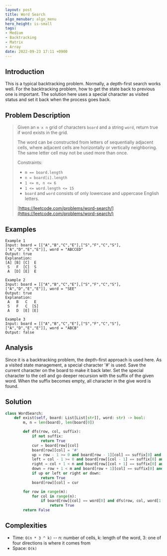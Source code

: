 ```yaml
---
layout: post
title: Word Search
algo_menubar: algo_menu
hero_height: is-small
tags:
- Medium
- Backtracking
- Matrix
- Array
date: 2022-09-23 17:11 +0900
---
```

## Introduction
This is a typical backtracking problem. Normally, a depth-first search works well.
For the backtracking problem, how to get the state back to previous one is important.
The solution here uses a special character as visited status and set it back when the process goes back.

## Problem Description
> Given an `m x n` grid of characters `board` and a string `word`, return true if word exists in the grid.
>
> The word can be constructed from letters of sequentially adjacent cells, where adjacent cells are
> horizontally or vertically neighboring. The same letter cell may not be used more than once.
>
> Constraints:
> - `m == board.length`
> - `n = board[i].length`
> - `1 <= m, n <= 6`
> - `1 <= word.length <= 15`
> - `board` and `word` consists of only lowercase and uppercase English letters.
>
> [https://leetcode.com/problems/word-search/](https://leetcode.com/problems/word-search/)

## Examples
```
Example 1
Input: board = [["A","B","C","E"],["S","F","C","S"],["A","D","E","E"]], word = "ABCCED"
Output: true
Explanation:
[A] [B] [C]  E
 S   F  [C]  S
 A  [D] [E]  E
```

```
Example 2
Input: board = [["A","B","C","E"],["S","F","C","S"],["A","D","E","E"]], word = "SEE"
Output: true
Explanation:
 A   B   C   E
 S   F   C  [S]
 A   D  [E] [E]
```

```
Example 3
Input: board = [["A","B","C","E"],["S","F","C","S"],["A","D","E","E"]], word = "ABCB"
Output: false
```

## Analysis
Since it is a backtracking problem, the depth-first approach is used here.
As a visited state management, a special character '#' is used. 
Save the current character on the board to make it back later.
Set the special character to the cell and go deeper recursion with the suffix of the given word.
When the suffix becomes empty, all character in the give word is found.

## Solution
```python
class WordSearch:
    def exist(self, board: List[List[str]], word: str) -> bool:
        m, n = len(board), len(board[0])

        def dfs(row, col, suffix):
            if not suffix:
                return True
            cur = board[row][col]
            board[row][col] = '#'
            up = row - 1 >= 0 and board[row - 1][col] == suffix[0] and dfs(row - 1, col, suffix[1:])
            left = col - 1 >= 0 and board[row][col - 1] == suffix[0] and dfs(row, col - 1, suffix[1:])
            right = col + 1 < n and board[row][col + 1] == suffix[0] and dfs(row, col + 1, suffix[1:])
            down = row + 1 < m and board[row + 1][col] == suffix[0] and dfs(row + 1, col, suffix[1:])
            if up or left or right or down:
                return True
            board[row][col] = cur

        for row in range(m):
            for col in range(n):
                if board[row][col] == word[0] and dfs(row, col, word[1:]):
                    return True
        return False
```

## Complexities
- Time: `O(n * 3 ^ k)` -- n: number of cells, k: length of the word, 3: one of four directions is where it comes from
- Space: `O(k)`

